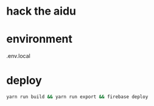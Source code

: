 # hack the aidu

# environment

.env.local

# deploy 

```bash
yarn run build && yarn run export && firebase deploy
```
